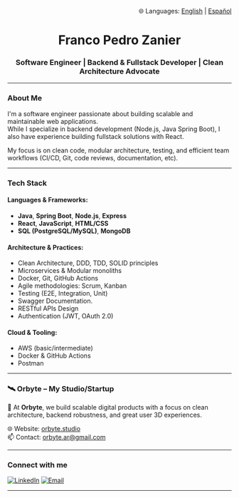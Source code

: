 <p align="right">
🌐 Languages: <a href="/README.md">English</a> | <a href="/README.es.md">Español</a>
</p>


<h1 align="center">Franco Pedro Zanier</h1>
<h3 align="center">Software Engineer | Backend & Fullstack Developer | Clean Architecture Advocate</h3>

---

###  About Me

I'm a software engineer passionate about building scalable and maintainable web applications.  
While I specialize in backend development (Node.js, Java Spring Boot), I also have experience building fullstack solutions with React.

My focus is on clean code, modular architecture, testing, and efficient team workflows (CI/CD, Git, code reviews, documentation, etc).

---

###  Tech Stack

#### Languages & Frameworks:
- **Java**, **Spring Boot**, **Node.js**, **Express**
- **React**, **JavaScript**, **HTML/CSS**
- **SQL (PostgreSQL/MySQL)**, **MongoDB**

#### Architecture & Practices:
- Clean Architecture, DDD, TDD, SOLID principles
- Microservices & Modular monoliths
- Docker, Git, GitHub Actions
- Agile methodologies: Scrum, Kanban
- Testing (E2E, Integration, Unit)
- Swagger Documentation.
- RESTful APIs Design
- Authentication (JWT, OAuth 2.0)

#### Cloud & Tooling:
- AWS (basic/intermediate)
- Docker & GitHub Actions
- Postman
  
---

### 🛰️ Orbyte – My Studio/Startup

🚀 At **Orbyte**, we build scalable digital products with a focus on clean architecture, backend robustness, and great user 3D experiences.  

🌐 Website: [orbyte.studio](https://orbyte.studio)  
📫 Contact: orbyte.ar@gmail.com

---

###  Connect with me

[![LinkedIn](https://img.shields.io/badge/-LinkedIn-blue?style=flat-square&logo=linkedin&logoColor=white)](https://www.linkedin.com/in/francozanier/?locale=en_US)
[![Email](https://img.shields.io/badge/-Email-c14438?style=flat-square&logo=gmail&logoColor=white)](francozanier2009@gmail.com)

---


